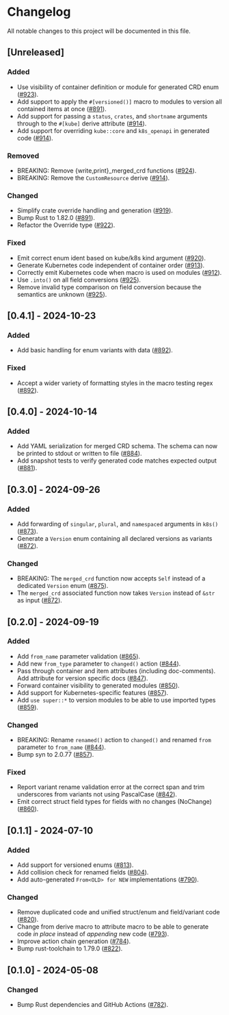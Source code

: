# Changelog

All notable changes to this project will be documented in this file.

## [Unreleased]

### Added

- Use visibility of container definition or module for generated CRD enum ([#923]).
- Add support to apply the `#[versioned()]` macro to modules to version all contained items at
  once ([#891]).
- Add support for passing a `status`, `crates`, and `shortname` arguments through to the `#[kube]`
  derive attribute ([#914]).
- Add support for overriding `kube::core` and `k8s_openapi` in generated code ([#914]).

### Removed

- BREAKING: Remove {write,print}_merged_crd functions ([#924]).
- BREAKING: Remove the `CustomResource` derive ([#914]).

### Changed

- Simplify crate override handling and generation ([#919]).
- Bump Rust to 1.82.0 ([#891]).
- Refactor the Override type ([#922]).

### Fixed

- Emit correct enum ident based on kube/k8s kind argument ([#920]).
- Generate Kubernetes code independent of container order ([#913]).
- Correctly emit Kubernetes code when macro is used on modules ([#912]).
- Use `.into()` on all field conversions ([#925]).
- Remove invalid type comparison on field conversion because the semantics are unknown ([#925]).

[#891]: https://github.com/stackabletech/operator-rs/pull/891
[#912]: https://github.com/stackabletech/operator-rs/pull/912
[#913]: https://github.com/stackabletech/operator-rs/pull/913
[#914]: https://github.com/stackabletech/operator-rs/pull/914
[#919]: https://github.com/stackabletech/operator-rs/pull/919
[#920]: https://github.com/stackabletech/operator-rs/pull/920
[#922]: https://github.com/stackabletech/operator-rs/pull/922
[#923]: https://github.com/stackabletech/operator-rs/pull/923
[#924]: https://github.com/stackabletech/operator-rs/pull/924
[#925]: https://github.com/stackabletech/operator-rs/pull/925

## [0.4.1] - 2024-10-23

### Added

- Add basic handling for enum variants with data ([#892]).

### Fixed

- Accept a wider variety of formatting styles in the macro testing regex ([#892]).

[#892]: https://github.com/stackabletech/operator-rs/pull/892

## [0.4.0] - 2024-10-14

### Added

- Add YAML serialization for merged CRD schema. The schema can now be printed to stdout or written
  to file ([#884]).
- Add snapshot tests to verify generated code matches expected output ([#881]).

[#881]: https://github.com/stackabletech/operator-rs/pull/881
[#884]: https://github.com/stackabletech/operator-rs/pull/884

## [0.3.0] - 2024-09-26

### Added

- Add forwarding of `singular`, `plural`, and `namespaced` arguments in `k8s()`
  ([#873]).
- Generate a `Version` enum containing all declared versions as variants
  ([#872]).

### Changed

- BREAKING: The `merged_crd` function now accepts `Self` instead of a dedicated
  `Version` enum ([#875]).
- The `merged_crd` associated function now takes `Version` instead of `&str` as
  input ([#872]).

[#872]: https://github.com/stackabletech/operator-rs/pull/872
[#873]: https://github.com/stackabletech/operator-rs/pull/873
[#875]: https://github.com/stackabletech/operator-rs/pull/875

## [0.2.0] - 2024-09-19

### Added

- Add `from_name` parameter validation ([#865]).
- Add new `from_type` parameter to `changed()` action ([#844]).
- Pass through container and item attributes (including doc-comments). Add
  attribute for version specific docs ([#847]).
- Forward container visibility to generated modules ([#850]).
- Add support for Kubernetes-specific features ([#857]).
- Add `use super::*` to version modules to be able to use imported types
  ([#859]).

### Changed

- BREAKING: Rename `renamed()` action to `changed()` and renamed `from`
  parameter to `from_name` ([#844]).
- Bump syn to 2.0.77 ([#857]).

### Fixed

- Report variant rename validation error at the correct span and trim underscores
  from variants not using PascalCase ([#842]).
- Emit correct struct field types for fields with no changes (NoChange) ([#860]).

[#842]: https://github.com/stackabletech/operator-rs/pull/842
[#844]: https://github.com/stackabletech/operator-rs/pull/844
[#847]: https://github.com/stackabletech/operator-rs/pull/847
[#850]: https://github.com/stackabletech/operator-rs/pull/850
[#857]: https://github.com/stackabletech/operator-rs/pull/857
[#859]: https://github.com/stackabletech/operator-rs/pull/859
[#860]: https://github.com/stackabletech/operator-rs/pull/860
[#865]: https://github.com/stackabletech/operator-rs/pull/865

## [0.1.1] - 2024-07-10

### Added

- Add support for versioned enums ([#813]).
- Add collision check for renamed fields ([#804]).
- Add auto-generated `From<OLD> for NEW` implementations ([#790]).

### Changed

- Remove duplicated code and unified struct/enum and field/variant code ([#820]).
- Change from derive macro to attribute macro to be able to generate code
  _in place_ instead of _appending_ new code ([#793]).
- Improve action chain generation ([#784]).
- Bump rust-toolchain to 1.79.0 ([#822]).

[#784]: https://github.com/stackabletech/operator-rs/pull/784
[#790]: https://github.com/stackabletech/operator-rs/pull/790
[#793]: https://github.com/stackabletech/operator-rs/pull/793
[#804]: https://github.com/stackabletech/operator-rs/pull/804
[#813]: https://github.com/stackabletech/operator-rs/pull/813
[#820]: https://github.com/stackabletech/operator-rs/pull/820
[#822]: https://github.com/stackabletech/operator-rs/pull/822

## [0.1.0] - 2024-05-08

### Changed

- Bump Rust dependencies and GitHub Actions ([#782]).

[#782]: https://github.com/stackabletech/operator-rs/pull/782
